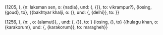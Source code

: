 
{1205, },
{n: laksman sen, o: {nadia}, 
 und: {, {}}, 
 to: vikrampur?}, 
{losing, {goud}, to},
{{bakhtyar khalji, o: {}, 
  und: {, {delhi}},
  to: }}

{1256, },
{n: , o: {alamut}}, , 
 und: {, {}},
 to: }
{losing, {}, to}
{{hulagu khan, o: {karakorum}, 
  und: {, {karakorum}}, 
  to: maragheh}}